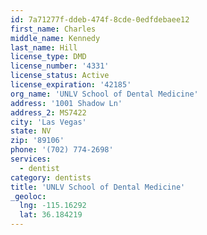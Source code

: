 ```yaml
---
id: 7a71277f-ddeb-474f-8cde-0edfdebaee12
first_name: Charles
middle_name: Kennedy
last_name: Hill
license_type: DMD
license_number: '4331'
license_status: Active
license_expiration: '42185'
org_name: 'UNLV School of Dental Medicine'
address: '1001 Shadow Ln'
address_2: MS7422
city: 'Las Vegas'
state: NV
zip: '89106'
phone: '(702) 774-2698'
services:
  - dentist
category: dentists
title: 'UNLV School of Dental Medicine'
_geoloc:
  lng: -115.16292
  lat: 36.184219
---
```


